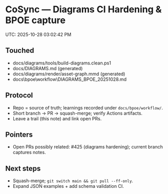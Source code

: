 # CoSync — Diagrams CI Hardening & BPOE capture
UTC: 2025-10-28 03:02:42 PM

## Touched
- docs/diagrams/tools/build-diagrams.clean.ps1
- docs/DIAGRAMS.md (generated)
- docs/diagrams/render/asset-graph.mmd (generated)
- docs\bpoe\workflow\DIAGRAMS_BPOE_20251028.md

## Protocol
- Repo = source of truth; learnings recorded under `docs/bpoe/workflow/`.
- Short branch → PR → squash-merge; verify Actions artifacts.
- Leave a trail (this note) and link open PRs.

## Pointers
- Open PRs possibly related: #425 (diagrams hardening); current branch captures notes.

## Next steps
- Squash-merge; `git switch main && git pull --ff-only`.
- Expand JSON examples + add schema validation CI.
